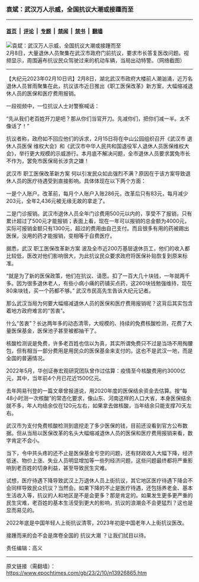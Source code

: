 ### 袁斌：武汉万人示威，全国抗议大潮或接踵而至

---

#### [首页](../../../..?n13926865) &nbsp;|&nbsp; [评论](../../../../../epoch-comment?n13926865) &nbsp;|&nbsp; [专题](../../../../../epoch-special?n13926865) &nbsp;|&nbsp; [禁闻](../../../../../epoch-news?n13926865) &nbsp;|&nbsp; [禁书](../../../../../books?n13926865) &nbsp;|&nbsp; [翻墙](https://github.com/gfw-breaker/nogfw/blob/master/README.md?n13926865)


<div><img alt="袁斌：武汉万人示威，全国抗议大潮或接踵而至" class="attachment-djy_600_400 size-djy_600_400 wp-post-image" src="https://i.epochtimes.com/assets/uploads/2023/02/id13926874-Collage-Maker-08-Feb-2023-01.09-PM-1.jpg"/>
<div class="caption">
 2月8日，大量退休人员聚集在武汉市政府门前抗议，要求市长答复医改问题。视频显示，周围遍布抗议民众驾驶过来的机动车辆，当局出动特警。（网络截图）
</div></div><hr/><div class="post_content" id="artbody" itemprop="articleBody">
 <!-- article content begin -->
 <p>
  【大纪元2023年02月10日讯】2月8日，湖北武汉市政府大楼前人潮汹涌，近万名退休人员冒雨聚集在此，抗议该市近日推出《职工医保改革》新方案，大幅缩减退休人员的医保和医疗费用报销。
 </p>
 <p>
  一段视频中，一位抗议人士对警察喊话：
 </p>
 <p>
  “先从我们老百姓开刀是吧？那从你们当官开刀。先减你们，把你们减一半。太不像话了！”
 </p>
 <p>
  抗议者称，政府如不回应他们的诉求，2月15日将在中山公园组织召开《武汉市
  <ok href="https://www.epochtimes.com/gb/tag/%E9%80%80%E4%BC%91%E4%BA%BA%E5%91%98%E5%8C%BB%E4%BF%9D.html">
   退休人员医保
  </ok>
  维权大会》和《武汉市中华人民共和国退役军人退休人员医保维权大会》，举行更大规模的示威游行。本月底不解决问题，全市退休人员要求罢免市长不作为，罢免市医保局长涉贪之嫌！
 </p>
 <p>
  武汉市
  <ok href="https://www.epochtimes.com/gb/tag/%E8%81%8C%E5%B7%A5%E5%8C%BB%E4%BF%9D%E6%94%B9%E9%9D%A9%E6%96%B0%E6%96%B9%E6%A1%88.html">
   职工医保改革新方案
  </ok>
  何以引发民众如此强烈不满？原因在于该方案导致退休人员的医疗待遇受到直接影响。具体体现在以下两个方面：
 </p>
 <p>
  一是个人账户。改革前，每月个人账户入账286元，改革后只有83元，每月减少203元，全年2,436元被无缘无故的拿走了。
 </p>
 <p>
  二是门诊报销。武汉市退休人员全年门诊费用500元以内的，享受不了报销，只有累计超过了500元才能报销；表面上看，现在一年可以报销的总金额为4000元，实际可报销金额只有1300元，超过的费用由自己支付。而且很多有用的药被踢出医保，没用的药才能报销，变相等于自费医疗。
 </p>
 <p>
  据悉，武汉
  <ok href="https://www.epochtimes.com/gb/tag/%E8%81%8C%E5%B7%A5%E5%8C%BB%E4%BF%9D%E6%94%B9%E9%9D%A9%E6%96%B0%E6%96%B9%E6%A1%88.html">
   职工医保改革新方案
  </ok>
  波及全市近200万基层退休员工，他们的收入都比较低，医改对他们影响很大，为此抗议民众要求政府将医保补贴恢复到原来标准。
 </p>
 <p>
  “就是为了新的医保政策，他们在抗议、请愿。扣了一百大几十块钱，一年就两千多。因为很多退休老人，有些小病小痛的药铺买点药，这260块钱勉强维持，现在80来块钱，买一个药都不够。” 武汉市民高先生告诉大纪元记者。
 </p>
 <p>
  那么武汉当局为何要大幅缩减退休人员的医保和医疗费用报销呢？这背后其实包含着地方政府难言的“苦衷”。
 </p>
 <p>
  什么“苦衷”？长达两年多的动态清零，大规模的、持续的免费核酸检测，花费了大量医保基金，医保池子甚至被都抽干了。
 </p>
 <p>
  核酸检测说是免费，许多老百姓也信以为真，其实所谓免费只不过是当场不用掏腰包，但有相当一部分费用是用民众的医保基金来支付的。这也不是武汉一地，而是全国的普遍情况。
 </p>
 <p>
  2022年5月，华创证券宏观研究团队曾作过估算：疫情至今核酸费用约3000亿元，其中，当年前4个月已花近1500亿元。
 </p>
 <p>
  去年网易刊登的一篇文章曾报道说，用2020年度的医保结余资金去估算。按“每48小时测一次核酸”的常态化要求，像山东、河南这样的人口大省，本身医保结余就不多，年人均结余仅在120元左右，如果拿去做核酸，当年结余只能支撑70天左右。
 </p>
 <p>
  武汉市为支付免费核酸检测到底挖走了多少医保的钱，目前还没看到官方公布数据。但从当局以医保改革的名头大幅缩减退休人员的医保和医疗费用报销来看，数字肯定不会小。
 </p>
 <p>
  当下，令中共头疼的还不止是医保基金亏空的问题，还有财政收入大幅下降，经济低迷、物价上涨、失业人员明显增加等一些列经济问题，这些问题最终都将严重影响到老百姓的切身利益，甚至导致民生灾难。
 </p>
 <p>
  试想，医疗待遇下降导致武汉上万退休人员上街抗议，其它地区医疗待遇下降会不会同样导致民众抗议？当然会。如果下降的不止是医疗待遇，还包括养老金、基本生活收入等，抗议的人和地区是不是会更多？那是肯定的。如果发生更多更严重的民生灾难，老百姓的基本生活受到更大的影响，抗议的浪潮会不会更猛烈？这也是显而易见的。
 </p>
 <p>
  2022年底是中国年轻人上街抗议清零，2023年初是中国老年人上街抗议医改。
 </p>
 <p>
  接踵而来的会不会是席卷全国的
  <ok href="https://www.epochtimes.com/gb/tag/%E6%8A%97%E8%AE%AE%E5%A4%A7%E6%BD%AE.html">
   抗议大潮
  </ok>
  ？让我们拭目以待。
 </p>
 <p>
  责任编辑：高义
 </p>
 <!-- article content end -->
 <div id="below_article_ad">
 </div>
</div>


---

原文链接（需翻墙）：https://www.epochtimes.com/gb/23/2/10/n13926865.htm
